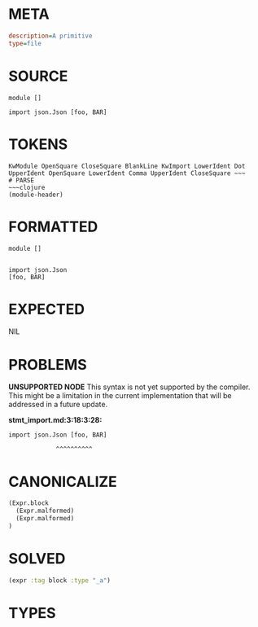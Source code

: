 # META
~~~ini
description=A primitive
type=file
~~~
# SOURCE
~~~roc
module []

import json.Json [foo, BAR]
~~~
# TOKENS
~~~text
KwModule OpenSquare CloseSquare BlankLine KwImport LowerIdent Dot UpperIdent OpenSquare LowerIdent Comma UpperIdent CloseSquare ~~~
# PARSE
~~~clojure
(module-header)
~~~
# FORMATTED
~~~roc
module []


import json.Json
[foo, BAR]
~~~
# EXPECTED
NIL
# PROBLEMS
**UNSUPPORTED NODE**
This syntax is not yet supported by the compiler.
This might be a limitation in the current implementation that will be addressed in a future update.

**stmt_import.md:3:18:3:28:**
```roc
import json.Json [foo, BAR]
```
                 ^^^^^^^^^^


# CANONICALIZE
~~~clojure
(Expr.block
  (Expr.malformed)
  (Expr.malformed)
)
~~~
# SOLVED
~~~clojure
(expr :tag block :type "_a")
~~~
# TYPES
~~~roc
~~~
